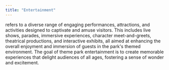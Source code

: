 ```yaml
---
title: "Entertainment"
---
```


refers to a diverse range of engaging performances, attractions, and activities designed to captivate and amuse visitors. This includes live shows, parades, immersive experiences, character meet-and-greets, theatrical productions, and interactive exhibits, all aimed at enhancing the overall enjoyment and immersion of guests in the park's themed environment. The goal of theme park entertainment is to create memorable experiences that delight audiences of all ages, fostering a sense of wonder and excitement.
